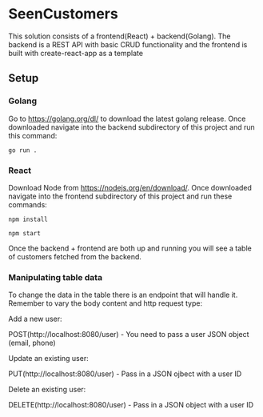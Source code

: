 # SeenCustomers
This solution consists of a frontend(React) + backend(Golang). The backend is a REST API with basic CRUD functionality and the frontend is built with create-react-app as a template

## Setup
### Golang
Go to https://golang.org/dl/ to download the latest golang release.
Once downloaded navigate into the backend subdirectory of this project and run this command:

```go run .```

### React
Download Node from https://nodejs.org/en/download/.
Once downloaded navigate into the frontend subdirectory of this project and run these commands:

```npm install```

```npm start```


Once the backend + frontend are both up and running you will see a table of customers fetched from the backend.

### Manipulating table data
To change the data in the table there is an endpoint that will handle it. Remember to vary the body content and http request type:

Add a new user:

POST(http://localhost:8080/user) - You need to pass a user JSON object (email, phone)


Update an existing user:

PUT(http://localhost:8080/user) - Pass in a JSON ojbect with a user ID

Delete an existing user:

DELETE(http://localhost:8080/user) - Pass in a JSON object with a user ID
